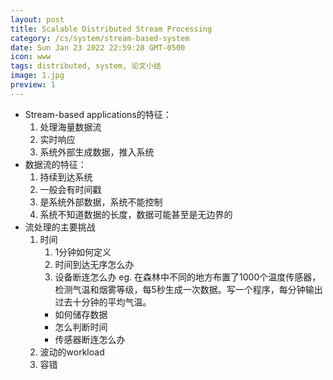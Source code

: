 ```yaml
---
layout: post
title: Scalable Distributed Stream Processing
category: /cs/system/stream-based-system
date: Sun Jan 23 2022 22:59:28 GMT-0500
icon: www
tags: distributed, system, 论文小结
image: 1.jpg
preview: 1
---
```

* Stream-based applications的特征：
	1. 处理海量数据流
	2. 实时响应
	3. 系统外部生成数据，推入系统
 * 数据流的特征：
	 1. 持续到达系统
	 2. 一般会有时间戳
	 3. 是系统外部数据，系统不能控制
	 4. 系统不知道数据的长度，数据可能甚至是无边界的
  * 流处理的主要挑战
    1. 时间
		1. 1分钟如何定义
		2. 时间到达无序怎么办
		3. 设备断连怎么办
		eg. 在森林中不同的地方布置了1000个温度传感器，检测气温和烟雾等级，每5秒生成一次数据。写一个程序，每分钟输出过去十分钟的平均气温。
		* 如何储存数据
		* 怎么判断时间
		* 传感器断连怎么办
    2. 波动的workload
    3. 容错